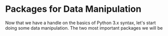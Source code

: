 # Packages for Data Manipulation
Now that we have a handle on the basics of Python 3.x syntax, let's start doing some data manipulation. The two most important packages we will be 
